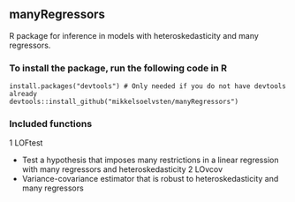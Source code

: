 ## manyRegressors

R package for inference in models with heteroskedasticity and many regressors.

### To install the package, run the following code in R
```
install.packages("devtools") # Only needed if you do not have devtools already
devtools::install_github("mikkelsoelvsten/manyRegressors")
```
### Included functions

1 LOFtest
  - Test a hypothesis that imposes many restrictions in a linear regression with many regressors and heteroskedasticity
2 LOvcov
  - Variance-covariance estimator that is robust to heteroskedasticity and many regressors
